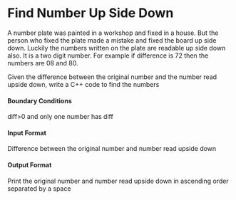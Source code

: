 # Find Number Up Side Down

A number plate was painted in a workshop and fixed in a house. But the person
who fixed the plate made a mistake and fixed the board up side down. Luckily
the numbers written on the plate are readable up side down also. It is a two
digit number. For example if difference is 72 then the numbers are 08 and 80.

Given the difference between the original number and the number read upside
down, write a C++ code to find the numbers

#### Boundary Conditions

diff>0 and only one number has diff

#### Input Format

Difference between the original number and number read upside down

#### Output Format

Print the original number and number read upside down in ascending order
separated by a space
